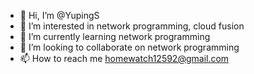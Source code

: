 - 👋 Hi, I’m @YupingS
- 👀 I’m interested in network programming, cloud fusion 
- 🌱 I’m currently learning network programming
- 💞️ I’m looking to collaborate on network programming
- 📫 How to reach me homewatch12592@gmail.com

<!---
YupingS/YupingS is a ✨ special ✨ repository because its `README.md` (this file) appears on your GitHub profile.
You can click the Preview link to take a look at your changes.
--->
